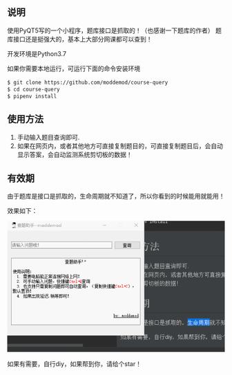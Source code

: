 ## 说明

使用PyQT5写的一个小程序，题库接口是抓取的！（也感谢一下题库的作者）
题库接口还是挺强大的，基本上大部分网课都可以查到！

开发环境是Python3.7

如果你需要本地运行，可运行下面的命令安装环境
```
$ git clone https://github.com/moddemod/course-query
$ cd course-query
$ pipenv install
```

## 使用方法

1. 手动输入题目查询即可.
2. 如果在网页内，或者其他地方可直接复制题目的，可直接复制题目后，会自动显示答案，会自动监测系统剪切板的数据！

## 有效期
由于题库是接口是抓取的，生命周期就不知道了，所以你看到的时候能用就能用！


效果如下：

![pic](pic.gif)

如果有需要，自行diy，如果帮到你，请给个star！
